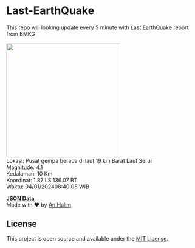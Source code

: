 # Last-EarthQuake
This repo will looking update every 5 minute with Last EarthQuake report from BMKG
<br>
<br>
<img src="https://static.bmkg.go.id/20240104084005.mmi.jpg" width="300"/>
<br>
Lokasi: Pusat gempa berada di laut 19 km Barat Laut Serui <br>
Magnitude: 4.1 <br>
Kedalaman: 10 Km <br>
Koordinat: 1.87 LS 136.07 BT <br>
Waktu: 04/01/202408:40:05 WIB <br>

<a href="./data/data.json">**JSON Data**</a>
<br>
Made with ❤️ by <a href="https://github.com/an-halim">An Halim</a>
## License

This project is open source and available under the [MIT License](LICENSE).
